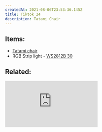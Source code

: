 ```yaml
---
createdAt: 2021-08-06T23:53:36.145Z
title: Tiktok 24
description: Tatami Chair
---
```

## Items: 

* [Tatami chair](https://shopee.ph/product/271143210/10009898709?smtt=0.89058394-1627049801.9)
* RGB Strip light - [WS2812B 30](https://shopee.ph/product/341931632/5767806837?smtt=0.89058394-1628294164.9)

## Related:

<iframe src="https://www.youtube.com/embed/Bi7hiEsK2GM" title="YouTube video player" frameborder="0" allow="accelerometer; autoplay; clipboard-write; encrypted-media; gyroscope; picture-in-picture" allowfullscreen></iframe>